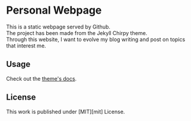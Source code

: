 # Personal Webpage

This is a static webpage served by Github.\
The project has been made from the Jekyll Chirpy theme.\
Through this website, I want to evolve my blog writing and post on topics that interest me.

## Usage

Check out the [theme's docs](https://github.com/cotes2020/jekyll-theme-chirpy/wiki).

## License

This work is published under [MIT][mit] License.

